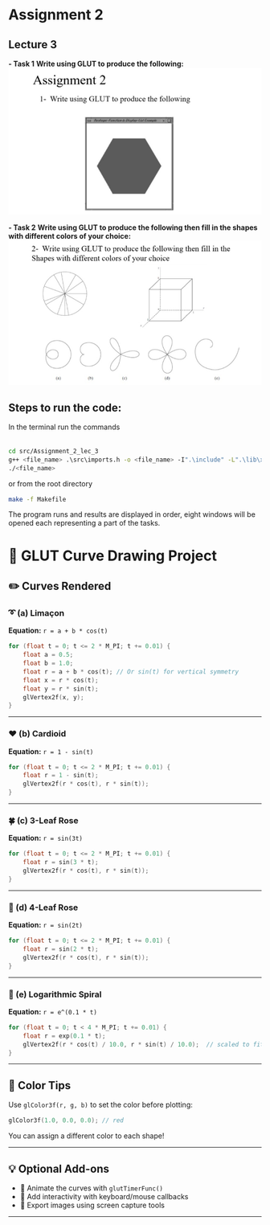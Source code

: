 # Assignment 2
## Lecture 3

**- Task 1**
**Write using GLUT to produce the following:**
![Image1](../../images/Lec3_Assignment_2_1.jpg)

**- Task 2**
**Write using GLUT to produce the following then fill in the shapes with different colors of your choice:**
![Image2](../../images/Lec3_Assignment_2_2.jpg)

## Steps to run the code:
In the terminal run the commands
```bash

cd src/Assignment_2_lec_3
g++ <file_name> .\src\imports.h -o <file_name> -I".\include" -L".\lib\x64" -lfreeglut -lopengl32 -lglu32
./<file_name>

```

or from the root directory


```bash
make -f Makefile

```
The program runs and results are displayed in order, eight windows will be opened each representing a part of the tasks.



# 🎨 GLUT Curve Drawing Project

## ✏️ Curves Rendered

### ➰ (a) Limaçon  
**Equation:** `r = a + b * cos(t)`  
```cpp
for (float t = 0; t <= 2 * M_PI; t += 0.01) {
    float a = 0.5;
    float b = 1.0;
    float r = a + b * cos(t); // Or sin(t) for vertical symmetry
    float x = r * cos(t);
    float y = r * sin(t);
    glVertex2f(x, y);
}

```

---

### ❤️ (b) Cardioid  
**Equation:** `r = 1 - sin(t)`  
```cpp
for (float t = 0; t <= 2 * M_PI; t += 0.01) {
    float r = 1 - sin(t);
    glVertex2f(r * cos(t), r * sin(t));
}
```

---

### 🍀 (c) 3-Leaf Rose  
**Equation:** `r = sin(3t)`  
```cpp
for (float t = 0; t <= 2 * M_PI; t += 0.01) {
    float r = sin(3 * t);
    glVertex2f(r * cos(t), r * sin(t));
}
```

---

### 🌸 (d) 4-Leaf Rose  
**Equation:** `r = sin(2t)`  
```cpp
for (float t = 0; t <= 2 * M_PI; t += 0.01) {
    float r = sin(2 * t);
    glVertex2f(r * cos(t), r * sin(t));
}
```

---

### 🌙 (e) Logarithmic Spiral  
**Equation:** `r = e^(0.1 * t)`  
```cpp
for (float t = 0; t < 4 * M_PI; t += 0.01) {
    float r = exp(0.1 * t);
    glVertex2f(r * cos(t) / 10.0, r * sin(t) / 10.0);  // scaled to fit
}
```

---

## 🎨 Color Tips

Use `glColor3f(r, g, b)` to set the color before plotting:
```cpp
glColor3f(1.0, 0.0, 0.0); // red
```

You can assign a different color to each shape!

---

## 💡 Optional Add-ons

- 🔄 Animate the curves with `glutTimerFunc()`
- 🧩 Add interactivity with keyboard/mouse callbacks
- 📸 Export images using screen capture tools

---
